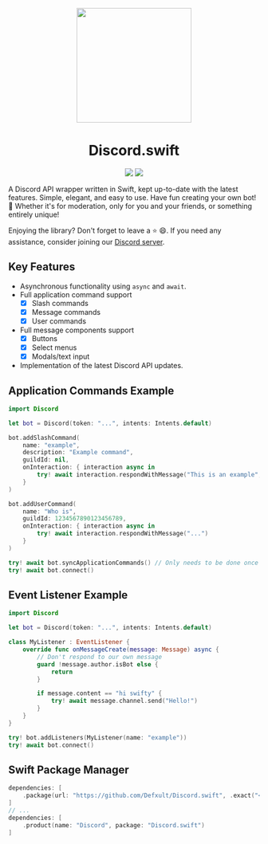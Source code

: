 <p align="center">
    <img src="https://cdn.discordapp.com/attachments/655186216060321816/1111527796615942256/Image.png" width="230" height="230">
    <h1 align="center">Discord.swift</h1>
</p>

<p align="center">
    <a href="https://discord.gg/TYDZeruQ7N"><img src="https://img.shields.io/discord/1068105613323804733?label=discord&style=for-the-badge&logo=discord"></a>
    <img src="https://img.shields.io/static/v1?label=version&style=for-the-badge&message=0.0.4-alpha&color=ff992b">
</p>

A Discord API wrapper written in Swift, kept up-to-date with the latest features. Simple, elegant, and easy to use. Have fun creating your own bot! 🤖 Whether it's for moderation, only for you and your friends, or something entirely unique!

Enjoying the library? Don't forget to leave a ⭐️ 😄. If you need any assistance, consider joining our [Discord server](https://discord.gg/TYDZeruQ7N).

## Key Features
- Asynchronous functionality using `async` and `await`.
- Full application command support
    - [x] Slash commands
    - [x] Message commands
    - [x] User commands
- Full message components support
    - [x] Buttons
    - [x] Select menus
    - [x] Modals/text input
- Implementation of the latest Discord API updates.

## Application Commands Example
```swift
import Discord

let bot = Discord(token: "...", intents: Intents.default)

bot.addSlashCommand(
    name: "example",
    description: "Example command",
    guildId: nil,
    onInteraction: { interaction async in
        try! await interaction.respondWithMessage("This is an example", ephemeral: true)
    }
)

bot.addUserCommand(
    name: "Who is",
    guildId: 1234567890123456789,
    onInteraction: { interaction async in
        try! await interaction.respondWithMessage("...")
    }
)

try! await bot.syncApplicationCommands() // Only needs to be done once
try! await bot.connect()
```

## Event Listener Example
```swift
import Discord

let bot = Discord(token: "...", intents: Intents.default)

class MyListener : EventListener {
    override func onMessageCreate(message: Message) async {
        // Don't respond to our own message
        guard !message.author.isBot else {
            return
        }

        if message.content == "hi swifty" {
            try! await message.channel.send("Hello!")
        }
    }
}

try! bot.addListeners(MyListener(name: "example"))
try! await bot.connect()
```
## Swift Package Manager
```swift
dependencies: [
    .package(url: "https://github.com/Defxult/Discord.swift", .exact("<version here>"))
]
// ...
dependencies: [
    .product(name: "Discord", package: "Discord.swift")
]
```

